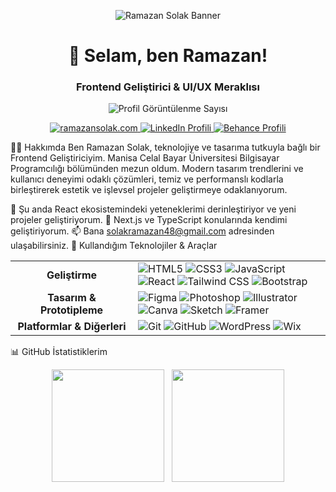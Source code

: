 <p align="center">
<img src="https://placehold.co/1200x300/0f172a/2dd4bf?text=Ramazan+Solak&font=inter" alt="Ramazan Solak Banner">
</p>
<h1 align="center">👋 Selam, ben Ramazan!</h1>
<h3 align="center">Frontend Geliştirici & UI/UX Meraklısı</h3>
<p align="center">
<img src="https://komarev.com/ghpvc/?username=solakramazan&label=Profil%20G%C3%B6r%C3%BCnt%C3%BClenme&color=0e75b6&style=flat" alt="Profil Görüntülenme Sayısı" />
</p>
<p align="center">
<a href="https://ramazansolak.com" target="_blank">
<img src="https://img.shields.io/badge/Website-ramazansolak.com-blue?style=for-the-badge&logo=google-chrome&logoColor=white" alt="ramazansolak.com"/>
</a>
<a href="https://www.linkedin.com/in/ramazan-solak-2bb016227/" target="_blank">
<img src="https://img.shields.io/badge/LinkedIn-Ramazan_Solak-0A66C2?style=for-the-badge&logo=linkedin&logoColor=white" alt="LinkedIn Profili"/>
</a>
<a href="https://www.behance.net/ramazansolak" target="_blank">
<img src="https://img.shields.io/badge/Behance-Ramazan_Solak-053EFF?style=for-the-badge&logo=behance&logoColor=white" alt="Behance Profili"/>
</a>
</p>

👨‍💻 Hakkımda
Ben Ramazan Solak, teknolojiye ve tasarıma tutkuyla bağlı bir Frontend Geliştiriciyim. Manisa Celal Bayar Üniversitesi Bilgisayar Programcılığı bölümünden mezun oldum. Modern tasarım trendlerini ve kullanıcı deneyimi odaklı çözümleri, temiz ve performanslı kodlarla birleştirerek estetik ve işlevsel projeler geliştirmeye odaklanıyorum.

🔭 Şu anda React ekosistemindeki yeteneklerimi derinleştiriyor ve yeni projeler geliştiriyorum.
🌱 Next.js ve TypeScript konularında kendimi geliştiriyorum.
📫 Bana solakramazan48@gmail.com adresinden ulaşabilirsiniz.
🚀 Kullandığım Teknolojiler & Araçlar
<table>
<tr>
<td align="center" width="180">
<strong>Geliştirme</strong>
</td>
<td>
<img src="https://img.shields.io/badge/HTML5-%23E34F26.svg?style=for-the-badge&logo=html5&logoColor=white" alt="HTML5"/>
<img src="https://img.shields.io/badge/CSS3-%231572B6.svg?style=for-the-badge&logo=css3&logoColor=white" alt="CSS3"/>
<img src="https://img.shields.io/badge/JavaScript-%23F7DF1E.svg?style=for-the-badge&logo=javascript&logoColor=black" alt="JavaScript"/>
<img src="https://img.shields.io/badge/React-%2320232A.svg?style=for-the-badge&logo=react&logoColor=%2361DAFB" alt="React"/>
<img src="https://img.shields.io/badge/Tailwind_CSS-%2338B2AC.svg?style=for-the-badge&logo=tailwind-css&logoColor=white" alt="Tailwind CSS"/>
<img src="https://img.shields.io/badge/Bootstrap-%237952B3.svg?style=for-the-badge&logo=bootstrap&logoColor=white" alt="Bootstrap"/>
</td>
</tr>
<tr>
<td align="center">
<strong>Tasarım & Prototipleme</strong>
</td>
<td>
<img src="https://img.shields.io/badge/Figma-%23F24E1E.svg?style=for-the-badge&logo=figma&logoColor=white" alt="Figma"/>
<img src="https://img.shields.io/badge/Adobe%20Photoshop-%2331A8FF.svg?style=for-the-badge&logo=Adobe%20Photoshop&logoColor=white" alt="Photoshop"/>
<img src="https://img.shields.io/badge/Adobe%20Illustrator-%23FF9A00.svg?style=for-the-badge&logo=Adobe%20Illustrator&logoColor=white" alt="Illustrator"/>
<img src="https://img.shields.io/badge/Canva-%2300C4CC.svg?style=for-the-badge&logo=Canva&logoColor=white" alt="Canva"/>
<img src="https://img.shields.io/badge/Sketch-%23F7B500.svg?style=for-the-badge&logo=sketch&logoColor=white" alt="Sketch"/>
<img src="https://img.shields.io/badge/Framer-%230055FF.svg?style=for-the-badge&logo=framer&logoColor=white" alt="Framer"/>
</td>
</tr>
<tr>
<td align="center">
<strong>Platformlar & Diğerleri</strong>
</td>
<td>
<img src="https://img.shields.io/badge/Git-%23F05032.svg?style=for-the-badge&logo=git&logoColor=white" alt="Git"/>
<img src="https://img.shields.io/badge/GitHub-%23181717.svg?style=for-the-badge&logo=github&logoColor=white" alt="GitHub"/>
<img src="https://img.shields.io/badge/WordPress-%2321759B.svg?style=for-the-badge&logo=WordPress&logoColor=white" alt="WordPress"/>
<img src="https://img.shields.io/badge/Wix-%23000000.svg?style=for-the-badge&logo=wix&logoColor=white" alt="Wix"/>
</td>
</tr>
</table>

📊 GitHub İstatistiklerim
<p align="center">
<img height="180em" src="https://github-readme-stats.vercel.app/api?username=solakramazan&show_icons=true&theme=tokyonight&include_all_commits=true&count_private=true&rank_icon=github"/>&nbsp;&nbsp;
<img height="180em" src="https://github-readme-stats.vercel.app/api/top-langs/?username=solakramazan&layout=compact&langs_count=8&theme=tokyonight"/>
</p>
